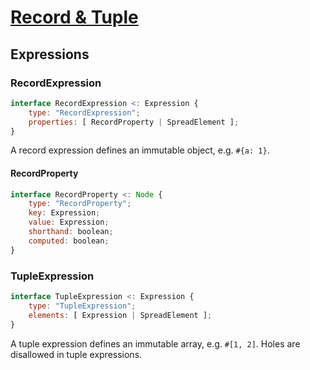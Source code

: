 # [Record & Tuple][proposal-record-tuple]

## Expressions

### RecordExpression

```js
interface RecordExpression <: Expression {
    type: "RecordExpression";
    properties: [ RecordProperty | SpreadElement ];
}
```

A record expression defines an immutable object, e.g. `#{a: 1}`.

#### RecordProperty
```js
interface RecordProperty <: Node {
    type: "RecordProperty";
    key: Expression;
    value: Expression;
    shorthand: boolean;
    computed: boolean;
}
```

### TupleExpression
```js
interface TupleExpression <: Expression {
    type: "TupleExpression";
    elements: [ Expression | SpreadElement ];
}
```

A tuple expression defines an immutable array, e.g. `#[1, 2]`. Holes are disallowed in tuple expressions.

[proposal-record-tuple]: https://github.com/tc39/proposal-record-tuple
